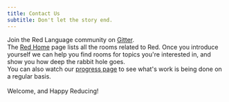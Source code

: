 ```yaml
---
title: Contact Us
subtitle: Don't let the story end.
---
```


Join the Red Language community on [Gitter](https://gitter.im/red/red/welcome).
<br />
The [Red Home](https://gitter.im/red/home) page lists all the rooms related
to Red. Once you introduce yourself we can help you find rooms for topics
you're interested in, and show you how deep the rabbit hole goes.
<br />
You can also watch our [progress page](https://progress.red-lang.org/)
to see what's work is being done on a regular basis.
<br />
<br />
Welcome, and Happy Reducing!